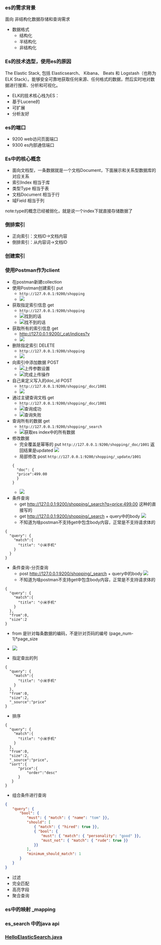### es的需求背景
面向
非结构化数据存储和查询需求
- 数据格式
  - 结构化
  - 半结构化
  - 非结构化

### Es的技术选型，使用es的原因
The Elastic Stack, 包括 Elasticsearch、 Kibana、 Beats 和 Logstash（也称为 ELK Stack）。能够安全可靠地获取任何来源、任何格式的数据，然后实时地对数据进行搜索、分析和可视化。
* ELK的技术核心栈为ES：
* 基于Lucene的
* 可扩展
* 分析友好


### es的端口
- 9200 web访问页面端口
- 9300 es内部通信端口

### Es中的核心概念
- 面向文档型，一条数据就是一个文档Document，下面展示和关系型数据库的对应关系
- 索引Index 相当于库
- 类型Type 相当于表
- 文档Document 相当于行
- 域Field 相当于列

note:type的概念已经被弱化，就是说一个index下就直接存储数据了

### 倒排索引
- 正向索引：文档ID->文档内容
- 倒排索引：从内容词->文档ID

### 创建索引

### 使用Postman作为client
- 在postman新建collection
- 使用Postman创建索引 put
  - ``` http://127.0.0.1:9200/shopping ```
  - ![](https://raw.githubusercontent.com/getyou123/git_pic_use/master/zz202302061812607.png)
- 获取指定索引信息 get
  - ``` http://127.0.0.1:9200/shopping ```
  - ![找到的话](https://raw.githubusercontent.com/getyou123/git_pic_use/master/zz202302061813099.png)
  - ![找不到的话](https://raw.githubusercontent.com/getyou123/git_pic_use/master/zz202302061819147.png)
- 获取所有的索引信息 get
  - http://127.0.0.1:9200/_cat/indices?v
  - ![](https://raw.githubusercontent.com/getyou123/git_pic_use/master/zz202302061816539.png)
- 删除指定索引 DELETE
  - ``` http://127.0.0.1:9200/shopping ```
  - ![](https://raw.githubusercontent.com/getyou123/git_pic_use/master/zz202302061818147.png)
- 向索引中添加数据 POST
  - ![上传参数设置](https://raw.githubusercontent.com/getyou123/git_pic_use/master/zz202302061825333.png)
  - ![完成上传操作](https://raw.githubusercontent.com/getyou123/git_pic_use/master/zz202302061826701.png)
- 自己来定义写入的doc_id POST
  - ``` http://127.0.0.1:9200/shopping/_doc/1001 ```
  - ![](https://raw.githubusercontent.com/getyou123/git_pic_use/master/zz202302061830424.png)
- 通过主键查询文档 get
  - ```http://127.0.0.1:9200/shopping/_doc/1001```
  - ![查询成功](https://raw.githubusercontent.com/getyou123/git_pic_use/master/zz202302061831566.png)
  - ![查询失败](https://raw.githubusercontent.com/getyou123/git_pic_use/master/zz202302061833128.png)
- 查询所有的数据 get
  - ```http://127.0.0.1:9200/shopping/_search```
  - ![获取es index中的所有数据](https://raw.githubusercontent.com/getyou123/git_pic_use/master/zz202302061834244.png)
- 修改数据
  - 完全覆盖是幂等的 put ``` http://127.0.0.1:9200/shopping/_doc/1001 ```  返回结果是updated ![](https://raw.githubusercontent.com/getyou123/git_pic_use/master/zz202302070943417.png)
  - 局部修改   post  ``` http://127.0.0.1:9200/shopping/_update/1001   ```
  ```  
  { 
    "doc": {
    "price":499.00
    }
  }
  ```
    - ![](https://raw.githubusercontent.com/getyou123/git_pic_use/master/zz202302070949667.png)
- 条件查询
  - get http://127.0.0.1:9200/shopping/_search?q=price:499.00 这种的直接写的
  - get http://127.0.0.1:9200/shopping/_search + query中的body  ![](https://raw.githubusercontent.com/getyou123/git_pic_use/master/zz202302071005402.png) 
  - 不知道为啥postman不支持get中包含body内容，正常是不支持请求体的
```
{
  "query": {
    "match":{
      "title": "小米手机"
    }
  }
}
```

- 条件查询-分页查询
  - post http://127.0.0.1:9200/shopping/_search + query中的body  ![](https://raw.githubusercontent.com/getyou123/git_pic_use/master/zz202302071005402.png)
  - 不知道为啥postman不支持get中包含body内容，正常是不支持请求体的
```
{
  "query": {
    "match":{
      "title": "小米手机"
    }
  },
  "from":0,    
  "size":2
}
``` 
  - from 是针对每条数据的编码，不是针对页码的编号 (page_num-1)*page_size
  - ![](https://raw.githubusercontent.com/getyou123/git_pic_use/master/zz202302071018730.png)

- 指定查出的列
```
{
  "query": {
    "match":{
      "title": "小米手机"
    }
  },
  "from":0,    
  "size":2,
  "_source":"price"
}
```

- 排序
```
{
  "query": {
    "match":{
      "title": "小米手机"
    }
  },
  "from":0,    
  "size":2,
  "_source":"price",
  "sort":{
      "price":{
          "order":"desc"
      }
   }
}
```

- 组合条件进行查询
```json
{
　　"query": {
　　　　"bool": {
　　　　　　"must": { "match": { "name": "tom" }},
　　　　　　"should": [
　　　　　　　　{ "match": { "hired": true }},
　　　　　　　　{ "bool": {
　　　　　　　　　　"must": { "match": { "personality": "good" }},
　　　　　　　　　　"must_not": { "match": { "rude": true }}
　　　　　　　　}}
　　　　　　],
　　　　　　"minimum_should_match": 1
　　　　}
　　}
}
```

- 过滤
- 完全匹配
- 高亮字段
- 聚合查询


### es中的映射 _mapping



### es_search 中的java api


### [HelloElasticSearch.java](src%2Fmain%2Fjava%2Fcom%2Fgetyou123%2FHelloElasticSearch.java)




